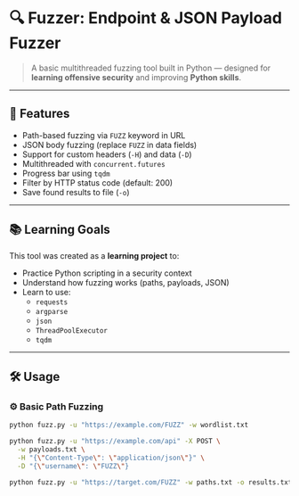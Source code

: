 # 🔍 Fuzzer: Endpoint & JSON Payload Fuzzer

> A basic multithreaded fuzzing tool built in Python — designed for **learning offensive security** and improving **Python skills**.

---

## 🚀 Features

-  Path-based fuzzing via `FUZZ` keyword in URL
-  JSON body fuzzing (replace `FUZZ` in data fields)
-  Support for custom headers (`-H`) and data (`-D`)
-  Multithreaded with `concurrent.futures`
-  Progress bar using `tqdm`
-  Filter by HTTP status code (default: 200)
-  Save found results to file (`-o`)

---

## 📚 Learning Goals

This tool was created as a **learning project** to:

- Practice Python scripting in a security context
- Understand how fuzzing works (paths, payloads, JSON)
- Learn to use:
  - `requests`
  - `argparse`
  - `json`
  - `ThreadPoolExecutor`
  - `tqdm`

---

## 🛠️ Usage

### ⚙️ Basic Path Fuzzing

```bash
python fuzz.py -u "https://example.com/FUZZ" -w wordlist.txt
```

```bash
python fuzz.py -u "https://example.com/api" -X POST \
  -w payloads.txt \
  -H "{\"Content-Type\": \"application/json\"}" \
  -D "{\"username\": \"FUZZ\"}
```
```bash
python fuzz.py -u "https://target.com/FUZZ" -w paths.txt -o results.txt

```
